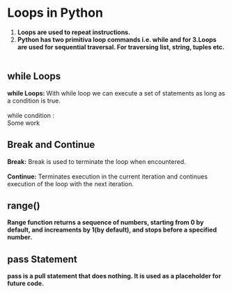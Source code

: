 # Loops in Python
1. <b> Loops are used to repeat instructions.
2. Python has two primitiva loop commands i.e. while and for
3.Loops are used for sequential traversal. For traversing list, string, tuples etc.</b><br><br>

## while Loops
<b>while Loops: </b>With while loop we can execute a set of statements as long as a condition is true.<br><br>
while condition :<br>
Some work 

## Break and Continue
<b>Break:</b> Break is used to terminate the loop when encountered.<br><br>
<b>Continue:</b> Terminates execution in the current iteration and continues execution of the loop with the next iteration.

## range()
<b>Range function returns a sequence of numbers, starting from 0 by default, and increaments by 1(by default), and stops before a specified number.</b>

## pass Statement
<b>pass is a pull statement that does nothing. It is used as a placeholder for future code.</b>

